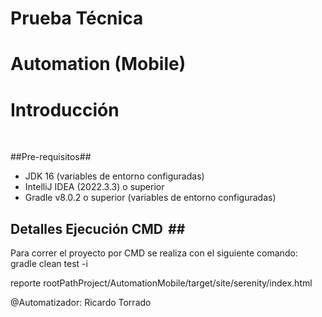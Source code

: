 # Prueba Técnica

# Automation (Mobile)

# Introducción

  

##Pre-requisitos##

- JDK 16 (variables de entorno configuradas)
- IntelliJ IDEA (2022.3.3) o superior
- Gradle v8.0.2 o superior (variables de entorno configuradas)


## Detalles Ejecución CMD  ## 
Para correr el proyecto por CMD se realiza con el siguiente comando:
gradle clean test -i

reporte
rootPathProject/AutomationMobile/target/site/serenity/index.html

@Automatizador: Ricardo Torrado  
